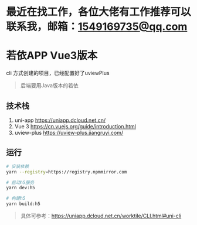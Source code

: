 # 最近在找工作，各位大佬有工作推荐可以联系我，邮箱：1549169735@qq.com

# 若依APP Vue3版本
cli 方式创建的项目，已经配置好了uviewPlus

> 后端要用Java版本的若依

## 技术栈
1. uni-app https://uniapp.dcloud.net.cn/
2. Vue 3 https://cn.vuejs.org/guide/introduction.html
3. uview-plus https://uview-plus.jiangruyi.com/

## 运行
```bash
# 安装依赖
yarn --registry=https://registry.npmmirror.com

# 启动h5服务
yarn dev:h5

# 构建h5
yarn build:h5
```
> 具体可参考：https://uniapp.dcloud.net.cn/worktile/CLI.html#uni-cli

